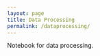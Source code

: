 ```yaml
---
layout: page
title: Data Processing
permalink: /dataprocessing/
---
```


Notebook for data processing.
